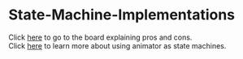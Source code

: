 # State-Machine-Implementations
Click [here](https://app.milanote.com/1PetTc1oBCQv5v/state-machine-implementations?p=rizZggqbctp ) to go to the board explaining pros and cons.<br>
Click [here](https://medium.com/the-unity-developers-handbook/dont-re-invent-finite-state-machines-how-to-repurpose-unity-s-animator-7c6c421e5785) to learn more about using animator as state machines.

